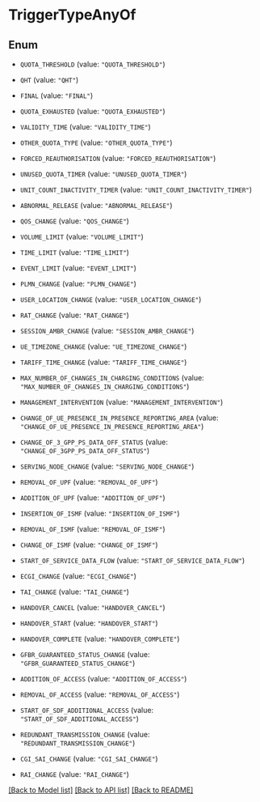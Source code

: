 # TriggerTypeAnyOf

## Enum


* `QUOTA_THRESHOLD` (value: `"QUOTA_THRESHOLD"`)

* `QHT` (value: `"QHT"`)

* `FINAL` (value: `"FINAL"`)

* `QUOTA_EXHAUSTED` (value: `"QUOTA_EXHAUSTED"`)

* `VALIDITY_TIME` (value: `"VALIDITY_TIME"`)

* `OTHER_QUOTA_TYPE` (value: `"OTHER_QUOTA_TYPE"`)

* `FORCED_REAUTHORISATION` (value: `"FORCED_REAUTHORISATION"`)

* `UNUSED_QUOTA_TIMER` (value: `"UNUSED_QUOTA_TIMER"`)

* `UNIT_COUNT_INACTIVITY_TIMER` (value: `"UNIT_COUNT_INACTIVITY_TIMER"`)

* `ABNORMAL_RELEASE` (value: `"ABNORMAL_RELEASE"`)

* `QOS_CHANGE` (value: `"QOS_CHANGE"`)

* `VOLUME_LIMIT` (value: `"VOLUME_LIMIT"`)

* `TIME_LIMIT` (value: `"TIME_LIMIT"`)

* `EVENT_LIMIT` (value: `"EVENT_LIMIT"`)

* `PLMN_CHANGE` (value: `"PLMN_CHANGE"`)

* `USER_LOCATION_CHANGE` (value: `"USER_LOCATION_CHANGE"`)

* `RAT_CHANGE` (value: `"RAT_CHANGE"`)

* `SESSION_AMBR_CHANGE` (value: `"SESSION_AMBR_CHANGE"`)

* `UE_TIMEZONE_CHANGE` (value: `"UE_TIMEZONE_CHANGE"`)

* `TARIFF_TIME_CHANGE` (value: `"TARIFF_TIME_CHANGE"`)

* `MAX_NUMBER_OF_CHANGES_IN_CHARGING_CONDITIONS` (value: `"MAX_NUMBER_OF_CHANGES_IN_CHARGING_CONDITIONS"`)

* `MANAGEMENT_INTERVENTION` (value: `"MANAGEMENT_INTERVENTION"`)

* `CHANGE_OF_UE_PRESENCE_IN_PRESENCE_REPORTING_AREA` (value: `"CHANGE_OF_UE_PRESENCE_IN_PRESENCE_REPORTING_AREA"`)

* `CHANGE_OF_3_GPP_PS_DATA_OFF_STATUS` (value: `"CHANGE_OF_3GPP_PS_DATA_OFF_STATUS"`)

* `SERVING_NODE_CHANGE` (value: `"SERVING_NODE_CHANGE"`)

* `REMOVAL_OF_UPF` (value: `"REMOVAL_OF_UPF"`)

* `ADDITION_OF_UPF` (value: `"ADDITION_OF_UPF"`)

* `INSERTION_OF_ISMF` (value: `"INSERTION_OF_ISMF"`)

* `REMOVAL_OF_ISMF` (value: `"REMOVAL_OF_ISMF"`)

* `CHANGE_OF_ISMF` (value: `"CHANGE_OF_ISMF"`)

* `START_OF_SERVICE_DATA_FLOW` (value: `"START_OF_SERVICE_DATA_FLOW"`)

* `ECGI_CHANGE` (value: `"ECGI_CHANGE"`)

* `TAI_CHANGE` (value: `"TAI_CHANGE"`)

* `HANDOVER_CANCEL` (value: `"HANDOVER_CANCEL"`)

* `HANDOVER_START` (value: `"HANDOVER_START"`)

* `HANDOVER_COMPLETE` (value: `"HANDOVER_COMPLETE"`)

* `GFBR_GUARANTEED_STATUS_CHANGE` (value: `"GFBR_GUARANTEED_STATUS_CHANGE"`)

* `ADDITION_OF_ACCESS` (value: `"ADDITION_OF_ACCESS"`)

* `REMOVAL_OF_ACCESS` (value: `"REMOVAL_OF_ACCESS"`)

* `START_OF_SDF_ADDITIONAL_ACCESS` (value: `"START_OF_SDF_ADDITIONAL_ACCESS"`)

* `REDUNDANT_TRANSMISSION_CHANGE` (value: `"REDUNDANT_TRANSMISSION_CHANGE"`)

* `CGI_SAI_CHANGE` (value: `"CGI_SAI_CHANGE"`)

* `RAI_CHANGE` (value: `"RAI_CHANGE"`)


[[Back to Model list]](../README.md#documentation-for-models) [[Back to API list]](../README.md#documentation-for-api-endpoints) [[Back to README]](../README.md)


